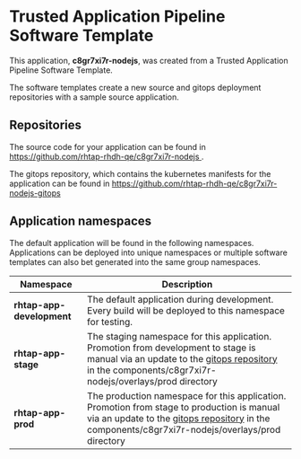 # Trusted Application Pipeline Software Template

This application, **c8gr7xi7r-nodejs**, was created from a Trusted Application Pipeline Software Template.

The software templates create a new source and gitops deployment repositories with a sample source application. 

## Repositories

The source code for your application can be found in [https://github.com/rhtap-rhdh-qe/c8gr7xi7r-nodejs ](https://github.com/rhtap-rhdh-qe/c8gr7xi7r-nodejs ).
 
The gitops repository, which contains the kubernetes manifests for the application can be found in 
[https://github.com/rhtap-rhdh-qe/c8gr7xi7r-nodejs-gitops ](https://github.com/rhtap-rhdh-qe/c8gr7xi7r-nodejs-gitops ) 

## Application namespaces 

The default application will be found in the following namespaces. Applications can be deployed into unique namespaces or multiple software templates can also bet generated into the same group namespaces.  

|  Namespace   |  Description   |  
| -------- | -------- |   
| **rhtap-app-development** | The default application during development. Every build will be deployed to this namespace for testing. | 
| **rhtap-app-stage** | The staging namespace for this application. Promotion from development to stage is manual via an update to the [gitops repository](https://github.com/rhtap-rhdh-qe/c8gr7xi7r-nodejs-gitops ) in the components/c8gr7xi7r-nodejs/overlays/prod directory |  
| **rhtap-app-prod** | The production namespace for this application. Promotion from stage to production is manual via an update to the [gitops repository](https://github.com/rhtap-rhdh-qe/c8gr7xi7r-nodejs-gitops ) in the components/c8gr7xi7r-nodejs/overlays/prod directory | 